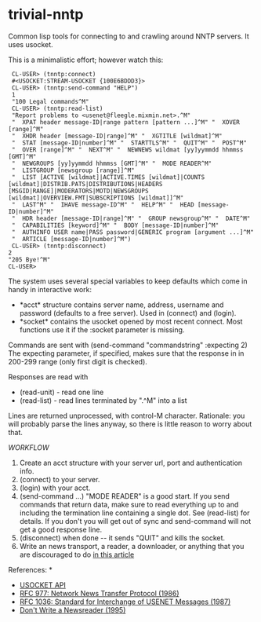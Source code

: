 # trivial-nntp
Common lisp tools for connecting to and crawling around NNTP servers.  It uses usocket.

This is a minimalistic effort; however watch this:
    
     CL-USER> (tnntp:connect)
     #<USOCKET:STREAM-USOCKET {100E6BDDD3}>
     CL-USER> (tnntp:send-command "HELP")
     1
     "100 Legal commands^M"
     CL-USER> (tnntp:read-list)
     "Report problems to <usenet@fleegle.mixmin.net>.^M"
     "  XPAT header message-ID|range pattern [pattern ...]^M" "  XOVER [range]^M"
     "  XHDR header [message-ID|range]^M" "  XGTITLE [wildmat]^M"
     "  STAT [message-ID|number]^M" "  STARTTLS^M" "  QUIT^M" "  POST^M"
     "  OVER [range]^M" "  NEXT^M" "  NEWNEWS wildmat [yy]yymmdd hhmmss [GMT]^M"
     "  NEWGROUPS [yy]yymmdd hhmmss [GMT]^M" "  MODE READER^M"
     "  LISTGROUP [newsgroup [range]]^M"
     "  LIST [ACTIVE [wildmat]|ACTIVE.TIMES [wildmat]|COUNTS [wildmat]|DISTRIB.PATS|DISTRIBUTIONS|HEADERS [MSGID|RANGE]|MODERATORS|MOTD|NEWSGROUPS [wildmat]|OVERVIEW.FMT|SUBSCRIPTIONS [wildmat]]^M"
     "  LAST^M" "  IHAVE message-ID^M" "  HELP^M" "  HEAD [message-ID|number]^M"
     "  HDR header [message-ID|range]^M" "  GROUP newsgroup^M" "  DATE^M"
     "  CAPABILITIES [keyword]^M" "  BODY [message-ID|number]^M"
     "  AUTHINFO USER name|PASS password|GENERIC program [argument ...]^M"
     "  ARTICLE [message-ID|number]^M")
     CL-USER> (tnntp:disconnect)
    2
    "205 Bye!^M"
    CL-USER>

The system uses several special variables to keep defaults which come in handy in interactive work:

- \*acct*    structure contains server name, address, username and password (defaults to a free server).  Used in (connect) and (login).
- \*socket*  contains the usocket opened by most recent connect.  Most functions use it if the :socket parameter is missing.

Commands are sent with
    (send-command "commandstring" :expecting 2)
The expecting parameter, if specified, makes sure that the response in in 200-299 range (only first digit is checked).

Responses are read with

- (read-unit) - read one line
- (read-list) - read lines terminated by ".^M" into a list

Lines are returned unprocessed, with control-M character.  Rationale: you will probably parse the lines anyway, so there is little reason to worry about that.

*WORKFLOW*

1. Create an acct structure with your server url, port and authentication info.
2. (connect) to your server.
3. (login) with your acct.
4. (send-command ...) "MODE READER" is a good start.  If you send commands that return data, make sure to read everything up to and including the termination line containing a single dot.  See (read-list) for details.  If you don't you will get out of sync and send-command will not get a good response line.
4. (disconnect) when done -- it sends "QUIT" and kills the socket.
5. Write an news transport, a reader, a downloader, or anything that you are discouraged to do [in this article](http://newsreaders.com/misc/twpierce/news/newsreader-manifesto.html)

References:
* 
* [USOCKET API](http://quickdocs.org/usocket/api)
* [RFC 977: Network News Transfer Protocol (1986)](http://newsreaders.com/misc/twpierce/news/rfc977.html)
* [RFC 1036: Standard for Interchange of USENET Messages (1987)](http://newsreaders.com/misc/twpierce/news/rfc1036.html)
* [Don't Write a Newsreader (1995)](http://newsreaders.com/misc/twpierce/news/newsreader-manifesto.html)
